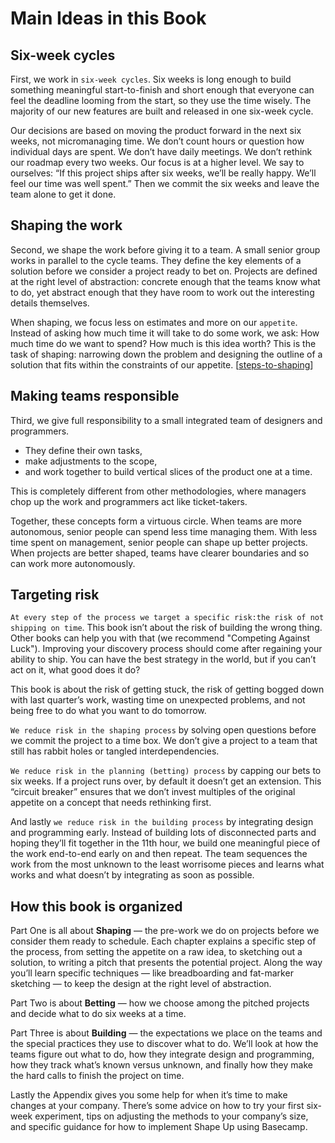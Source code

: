 # Main Ideas in this Book

## Six-week cycles

First, we work in `six-week cycles`. Six weeks is long enough to build something meaningful start-to-finish and short enough that everyone can feel the deadline looming from the start, so they use the time wisely. The majority of our new features are built and released in one six-week cycle.

Our decisions are based on moving the product forward in the next six weeks, not micromanaging time. We don’t count hours or question how individual days are spent. We don’t have daily meetings. We don’t rethink our roadmap every two weeks. Our focus is at a higher level. We say to ourselves: “If this project ships after six weeks, we’ll be really happy. We’ll feel our time was well spent.” Then we commit the six weeks and leave the team alone to get it done.

## Shaping the work

Second, we shape the work before giving it to a team. A small senior group works in parallel to the cycle teams. They define the key elements of a solution before we consider a project ready to bet on. Projects are defined at the right level of abstraction: concrete enough that the teams know what to do, yet abstract enough that they have room to work out the interesting details themselves.

When shaping, we focus less on estimates and more on our `appetite`. Instead of asking how much time it will take to do some work, we ask: How much time do we want to spend? How much is this idea worth? This is the task of shaping: narrowing down the problem and designing the outline of a solution that fits within the constraints of our appetite. [[steps-to-shaping]]

## Making teams responsible

Third, we give full responsibility to a small integrated team of designers and programmers.

- They define their own tasks,
- make adjustments to the scope,
- and work together to build vertical slices of the product one at a time.

This is completely different from other methodologies, where managers chop up the work and programmers act like ticket-takers.

Together, these concepts form a virtuous circle. When teams are more autonomous, senior people can spend less time managing them. With less time spent on management, senior people can shape up better projects. When projects are better shaped, teams have clearer boundaries and so can work more autonomously.

## Targeting risk

`At every step of the process we target a specific risk:the risk of not shipping on time`. This book isn’t about the risk of building the wrong thing. Other books can help you with that (we recommend "Competing Against Luck"). Improving your discovery process should come after regaining your ability to ship. You can have the best strategy in the world, but if you can’t act on it, what good does it do?

This book is about the risk of getting stuck, the risk of getting bogged down with last quarter’s work, wasting time on unexpected problems, and not being free to do what you want to do tomorrow.

`We reduce risk in the shaping process` by solving open questions before we commit the project to a time box. We don’t give a project to a team that still has rabbit holes or tangled interdependencies.

`We reduce risk in the planning (betting) process` by capping our bets to six weeks. If a project runs over, by default it doesn’t get an extension. This “circuit breaker” ensures that we don’t invest multiples of the original appetite on a concept that needs rethinking first.

And lastly `we reduce risk in the building process` by integrating design and programming early. Instead of building lots of disconnected parts and hoping they’ll fit together in the 11th hour, we build one meaningful piece of the work end-to-end early on and then repeat. The team sequences the work from the most unknown to the least worrisome pieces and learns what works and what doesn’t by integrating as soon as possible.

## How this book is organized

Part One is all about **Shaping** — the pre-work we do on projects before we consider them ready to schedule. Each chapter explains a specific step of the process, from setting the appetite on a raw idea, to sketching out a solution, to writing a pitch that presents the potential project. Along the way you’ll learn specific techniques — like breadboarding and fat-marker sketching — to keep the design at the right level of abstraction.

Part Two is about **Betting** — how we choose among the pitched projects and decide what to do six weeks at a time.

Part Three is about **Building** — the expectations we place on the teams and the special practices they use to discover what to do. We’ll look at how the teams figure out what to do, how they integrate design and programming, how they track what’s known versus unknown, and finally how they make the hard calls to finish the project on time.

Lastly the Appendix gives you some help for when it’s time to make changes at your company. There’s some advice on how to try your first six-week experiment, tips on adjusting the methods to your company’s size, and specific guidance for how to implement Shape Up using Basecamp.

[//begin]: # "Autogenerated link references for markdown compatibility"
[steps-to-shaping]: ../part-1-shaping/chapter-2-principles-of-shaping/steps-to-shaping "Steps to shaping"
[//end]: # "Autogenerated link references"
